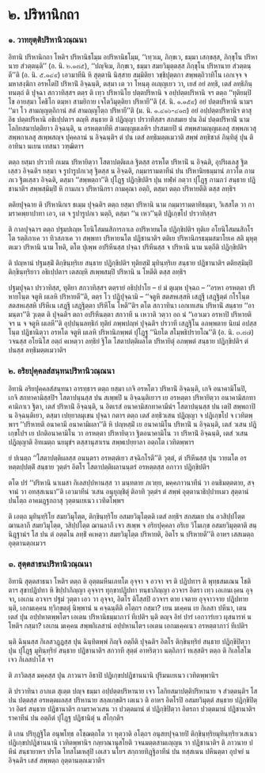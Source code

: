 <h1>๒. ปริหานิกถา</h1>
<h3>๑. วาทยุตฺติปริหานิวณฺณนา</h3>
<p> อิทานิ   ปริหานิกถา โหติฯ ปริหานิธโมฺม อปริหานิธโมฺม, ‘‘เทฺวเม, ภิกฺขเว, ธมฺมา เสกฺขสฺส, ภิกฺขุโน ปริหานาย สํวตฺตนฺติ’’ (อ. นิ. ๒.๑๘๕), ‘‘ปญฺจิเม, ภิกฺขเว, ธมฺมา  สมยวิมุตฺตสฺส ภิกฺขุโน ปริหานาย สํวตฺตนฺตี’’ติ (อ. นิ. ๕.๑๔๙) เอวมาทีนิ หิ สุตฺตานิ นิสฺสาย สมฺมิติยา วชฺชิปุตฺตกา สพฺพตฺถิวาทิโน เอกเจฺจ จ มหาสงฺฆิกา อรหโตปิ ปริหานิํ อิจฺฉนฺติ, ตสฺมา เต วา โหนฺตุ อเญฺญเยว วา, เยสํ อยํ ลทฺธิ, เตสํ ลทฺธิภินฺทนตฺถํ ติ ปุจฺฉา สกวาทิสฺสฯ ตตฺร ติ เทฺว ปริหานิโย ปตฺตปริหานิ จ อปฺปตฺตปริหานิ จฯ ตตฺถ ‘‘ทุติยมฺปิ โข อายสฺมา โคธิโก ตมฺหา สามยิกาย เจโตวิมุตฺติยา ปริหายี’’ติ (สํ. นิ. ๑.๑๕๙) อยํ ปตฺตปริหานิ นามฯ ‘‘มา โว สามญฺญตฺถิกานํ สตํ สามญฺญโตฺถ ปริหายี’’ติ (ม. นิ. ๑.๔๑๖-๔๑๘) อยํ อปฺปตฺตปริหานิฯ ตาสุ อิธ ปตฺตปริหานิ อธิเปฺปตาฯ ตญฺหิ สนฺธาย ติ ปฎิญฺญา ปรวาทิสฺสฯ สกสมเย ปน อิมํ ปตฺตปริหานิํ นาม โลกิยสมาปตฺติยาว อิจฺฉนฺติ, น อรหตฺตาทีหิ สามญฺญผเลหิฯ ปรสมเยปิ นํ สพฺพสามญฺญผเลสุ สพฺพภเวสุ สพฺพกาเลสุ สเพฺพสญฺจ ปุคฺคลานํ น อิจฺฉนฺติฯ ตํ ปน เตสํ ลทฺธิมตฺตเมวาติ สพฺพํ ลทฺธิชาลํ ภินฺทิตุํ ปุน ติอาทินา นเยน เทสนา วฑฺฒิตาฯ</p>


<p>ตตฺถ ยสฺมา ปรวาที กเมน ปริหายิตฺวา โสตาปตฺติผเล ฐิตสฺส อรหโต ปริหานิํ น อิจฺฉติ, อุปริผเลสุ ฐิตเสฺสว อิจฺฉติฯ ยสฺมา จ รูปารูปภเวสุ ฐิตสฺส น อิจฺฉติ, กมฺมารามตาทีนํ ปน ปริหานิยธมฺมานํ ภาวโต กามภเว ฐิตเสฺสว อิจฺฉติ, ตสฺมา ‘‘สพฺพตฺถา’’ติ  ปุโฎฺฐ ปฎิกฺขิปติฯ ปุน ทฬฺหํ กตฺวา ปุโฎฺฐ กามภวํ สนฺธาย ปฎิชานาติฯ สพฺพสฺมิมฺปิ หิ กามภเว ปริหานิกรา กามคุณา อตฺถิ, ตสฺมา ตตฺถ ปริหายตีติ ตสฺส ลทฺธิฯ</p>


<p>ตติยปุจฺฉาย  ติ ปริหานิกเร ธเมฺม ปุจฺฉติฯ ตตฺถ ยสฺมา ปริหานิ นาม กมฺมารามตาทิธมฺมา, วิเสสโต วา กามราคพฺยาปาทา เอว, เต จ รูปารูปภเว นตฺถิ, ตสฺมา ‘‘น เหว’’นฺติ ปฎิเกฺขโป ปรวาทิสฺสฯ</p>


<p>ติ กาลปุจฺฉาฯ ตตฺถ ปฐมปเญฺห โยนิโสมนสิการกาเล อปริหายนโต ปฎิกฺขิปติฯ ทุติเย อโยนิโสมนสิกโรโต รตฺติภาเค วา ทิวสภาเค วา สพฺพทา ปริหายนโต ปฎิชานาติฯ ตติเย ปริหานิกรธมฺมสมาโยเค  สติ มุหุตฺตเมว ปริหานิ นาม โหติ, ตโต ปุเพฺพ อปริหีนสฺส ปจฺฉา ปริหีนสฺส จ ปริหานิ นาม นตฺถีติ ปฎิกฺขิปติฯ</p>


<p>ติ ปญฺหานํ ปฐมสฺมิํ ติกฺขินฺทฺริเย สนฺธาย ปฎิกฺขิปติฯ ทุติยสฺมิํ มุทินฺทฺริเย สนฺธาย ปฎิชานาติฯ ตติยสฺมิมฺปิ ติกฺขินฺทฺริยาว อธิเปฺปตาฯ เตสญฺหิ สเพฺพสมฺปิ ปริหานิ น โหตีติ ตสฺส ลทฺธิฯ</p>


<p> ปฐมปุจฺฉา ปรวาทิสฺส, ทุติยา สกวาทิสฺสฯ ตตฺรายํ อธิปฺปาโย – ยํ มํ ตุเมฺห ปุจฺฉถ – ‘‘อรหา อรหตฺตา ปริหายโนฺต จตูหิ ผเลหิ ปริหายตี’’ติ, ตตฺร โว ปฎิปุจฺฉามิ – ‘‘จตูหิ สตสหเสฺสหิ เสฎฺฐี เสฎฺฐิตฺตํ กโรโนฺต สตสหเสฺสหิ ปริหีเน เสฎฺฐี เสฎฺฐิตฺตา ปริหีโน โหตี’’ติฯ ตโต สกวาทินา เอกเทเสน ปริหานิํ สนฺธาย ‘‘อามนฺตา’’ติ วุเตฺต ติ ปุจฺฉติฯ ตถา อปริหีนตฺตา สกวาที น เหวาติ วตฺวา อถ นํ ‘‘เอวเมว อรหาปิ ปริหายติ จฯ น จ จตูหิ ผเลหี’’ติ อุปฺปนฺนลทฺธิกํ ทุติยํ ภพฺพปญฺหํ ปุจฺฉติฯ ปรวาที เสฎฺฐิโน อภพฺพตาย นิยมํ อปสฺสโนฺต ปฎิชานิตฺวา อรหโต จตูหิ ผเลหิ ปริหานิภพฺพตํ ปุโฎฺฐ ‘‘นิยโต สโมฺพธิปรายโณ’’ติ (อ. นิ. ๓.๘๗) วจนสฺส อโยนิโส อตฺถํ คเหตฺวา ลทฺธิยํ ฐิโต โสตาปตฺติผลโต ปริหายิตุํ อภพฺพตํ สนฺธาย ปฎิกฺขิปติฯ ตํ ปนสฺส ลทฺธิมตฺตเมวาติฯ</p>

</p>


<h3>๒. อริยปุคฺคลสํสนฺทนปริหานิวณฺณนา</h3>
<p> อิทานิ   อริยปุคฺคลสํสนฺทนา อารทฺธาฯ ตตฺถ ยสฺมา เกจิ อรหโตว ปริหานิํ อิจฺฉนฺติ, เกจิ อนาคามิโนปิ, เกจิ สกทาคามิสฺสปิฯ โสตาปนฺนสฺส ปน สเพฺพปิ น อิจฺฉนฺติเยวฯ เย อรหตฺตา ปริหายิตฺวา อนาคามิสกทาคามิภาเว ฐิตา, เตสํ ปริหานิํ อิจฺฉนฺติ, น อิตเรสํ อนาคามิสกทาคามีนํฯ โสตาปนฺนสฺส  ปน เตปิ สพฺพถาปิ น อิจฺฉนฺติเยว, ตสฺมา เปยฺยาลมุเขน ปุจฺฉา กตาฯ ตตฺถ เตสํ ลทฺธิวเสน ปฎิญฺญา จ ปฎิเกฺขโป จ เวทิตพฺพาฯ ‘‘ปริหายติ อนาคามี อนาคามิผลา’’ติ หิ ปญฺหสฺมิํ เย อนาคามิโน ปริหานิํ น อิจฺฉนฺติ, เตสํ วเสน ปฎิเกฺขโปฯ เย ปกติอนาคามิโน วา อรหตฺตา ปริหายิตฺวา ฐิตอนาคามิโน วา ปริหานิํ อิจฺฉนฺติ, เตสํ วเสน ปฎิญฺญาติ อิทเมตฺถ นยมุขํฯ ตสฺสานุสาเรน สพฺพเปยฺยาลา อตฺถโต เวทิตพฺพาฯ</p>


<p> ยํ ปเนตฺถ ‘‘โสตาปตฺติผลสฺส อนนฺตรา อรหตฺตํเยว สจฺฉิกโรตี’’ติ วุตฺตํ, ตํ ปริหีนสฺส ปุน วายมโต อรหตฺตปฺปตฺติํ สนฺธาย วุตฺตํฯ อิตโร โสตาปตฺติผลานนฺตรํ อรหตฺตสฺส อภาวา ปฎิกฺขิปติฯ</p>


<p> ตโต ปรํ ‘‘ปริหานิ นาเมสา กิเลสปฺปหานสฺส วา มนฺทตาย ภเวยฺย, มคฺคภาวนาทีนํ วา อนธิมตฺตตาย, สจฺจานํ วา อทสฺสเนนา’’ติ เอวมาทีนํ วเสน อนุยุญฺชิตุํ ติอาทิ วุตฺตํฯ ตํ สพฺพํ อุตฺตานาธิปฺปายเมว สุตฺตานํ ปนโตฺถ อาคมฎฺฐกถาสุ วุตฺตนเยเนว เวทิตโพฺพฯ</p>


<p> ติ เอตฺถ มุทินฺทฺริโย สมยวิมุโตฺต, ติกฺขินฺทฺริโย อสมยวิมุโตฺตติ เตสํ ลทฺธิฯ สกสมเย ปน อวสิปฺปโตฺต ฌานลาภี สมยวิมุโตฺต, วสิปฺปโตฺต ฌานลาภี เจว สเพฺพ จ อริยปุคฺคลา อริเย วิโมเกฺข อสมยวิมุตฺตาติ สนฺนิฎฺฐานํฯ โส ปน ตํ อตฺตโน ลทฺธิํ คเหตฺวา สมยวิมุโตฺต  ปริหายติ, อิตโร น ปริหายตี’’ติ อาหฯ เสสเมตฺถ อุตฺตานตฺถเมวฯ</p>

</p>


<h3>๓. สุตฺตสาธนปริหานิวณฺณนา</h3>
<p> อิทานิ  สุตฺตสาธนา โหติฯ ตตฺถ ติ อุตฺตมหีนเภทโต อุจฺจา จ อวจา จฯ ติ ปฎิปทาฯ ติ พุทฺธสมเณน โชติตาฯ สุขาปฎิปทา หิ ขิปฺปาภิญฺญา อุจฺจาฯ ทุกฺขาปฎิปทา ทนฺธาภิญฺญา อวจาฯ อิตรา เทฺว เอเกนเงฺคน  อุจฺจา, เอเกน อวจาฯ ปฐมํ วุตฺตา เอว วา อุจฺจา, อิตโร ติโสฺสปิ อวจาฯ ตาย เจตาย อุจฺจาวจาย ปฎิปทาย นฺติ, เอกมเคฺคน ทฺวิกฺขตฺตุํ นิพฺพานํ น คจฺฉนฺตีติ อโตฺถฯ กสฺมา? เยน มเคฺคน เย กิเลสา ปหีนา, เตน เตสํ ปุน อปฺปหาตพฺพโตฯ เอเตน ปริหานิธมฺมาภาวํ ทีเปติฯ นฺติ ตญฺจ อิทํ ปารํ เอกวารํเยว ผุสนารหํ น โหติฯ กสฺมา? เอเกน มเคฺคน สพฺพกิเลสานํ อปฺปหานโตฯ เอเตน เอกมเคฺคเนว อรหตฺตาภาวํ ทีเปติฯ</p>


<p>นฺติ ฉินฺนสฺส กิเลสวฎฺฎสฺส ปุน ฉินฺทิตพฺพํ กิญฺจิ อตฺถีติ ปุจฺฉติฯ อิตโร ติกฺขินฺทฺริยํ สนฺธาย ปฎิกฺขิปิตฺวา ปุน ปุโฎฺฐ มุทินฺทฺริยํ สนฺธาย ปฎิชานาติฯ สกวาที สุตฺตํ อาหริตฺวา นตฺถิภาวํ ทเสฺสติฯ ตตฺถ ติ กิเลโสโฆ เจว กิเลสปาโส จฯ</p>


<p> ติ ภาวิตสฺส มคฺคสฺส ปุน ภาวนาฯ อิธาปิ ปฎิเกฺขปปฎิชานนานิ ปุริมนเยเนว เวทิตพฺพานิฯ</p>


<p> ติ ปรวาทินา อาภเต สุเตฺต ปญฺจ ธมฺมา อปฺปตฺตปริหานาย เจว โลกิยสมาปตฺติปริหานาย จ สํวตฺตนฺติฯ โส ปน ปตฺตสฺส อรหตฺตผลสฺส ปริหานาย สลฺลเกฺขติฯ เตเนว ติ อาหฯ อิตโรปิ อสมยวิมุตฺตํ  สนฺธาย ปฎิกฺขิปิตฺวา อิตรํ สนฺธาย ปฎิชานาติฯ กามราควเสน วา ปวตฺตมานํ ตํ ปฎิกฺขิปิตฺวา อิตรถา ปวตฺตมานํ ปฎิชานาติฯ ราคาทีนํ ปน อตฺถิตํ ปุโฎฺฐ ปฎิชานิตุํ น สโกฺกติฯ</p>


<p> ติ เกน ปริยุฎฺฐิโต อนุพโทฺธ อโชฺฌตฺถโต วา หุตฺวาติ อโตฺถฯ อนุสยปุจฺฉายปิ ติกฺขินฺทฺริยมุทินฺทฺริยวเสเนว ปฎิเกฺขปปฎิชานนานิ เวทิตพฺพานิฯ กลฺยาณานุสโยติ  วจนมตฺตสามเญฺญน วา ปฎิชานาติฯ ติ ภาวนาย ปหีนํ สนฺธายาหฯ ปรโต โทสโมเหสุปิ เอเสว นโยฯ สกฺกายทิฎฺฐิอาทีนํ ปน ทสฺสเนน ปหีนตฺตา อุปจยํ น อิจฺฉติฯ เสสํ สพฺพตฺถ อุตฺตานตฺถเมวาติฯ</p>

</p>

</p>






